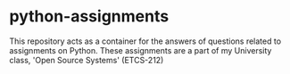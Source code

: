 # python-assignments
This repository acts as a container for the answers of questions related to assignments on Python. These assignments are a part of my University class, 'Open Source Systems' (ETCS-212)
